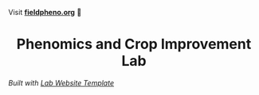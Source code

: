 Visit **[fieldpheno.org](http://fieldpheno.org)** 🚀

<h1 align="center">Phenomics and Crop Improvement Lab</h1>

_Built with [Lab Website Template](https://greene-lab.gitbook.io/lab-website-template-docs)_

